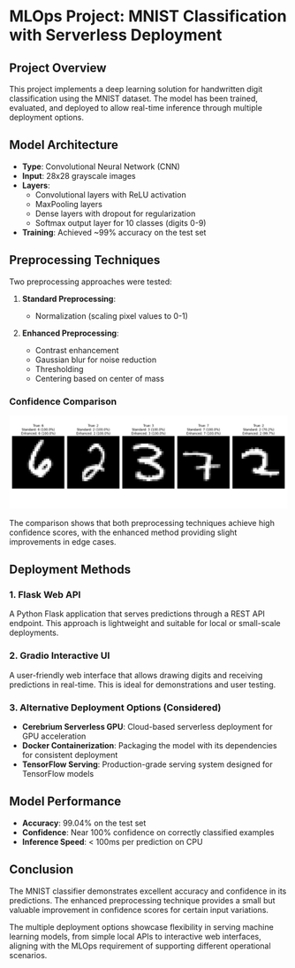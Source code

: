 # MLOps Project: MNIST Classification with Serverless Deployment

## Project Overview
This project implements a deep learning solution for handwritten digit classification using the MNIST dataset. The model has been trained, evaluated, and deployed to allow real-time inference through multiple deployment options.

## Model Architecture
- **Type**: Convolutional Neural Network (CNN)
- **Input**: 28x28 grayscale images
- **Layers**:
  - Convolutional layers with ReLU activation
  - MaxPooling layers
  - Dense layers with dropout for regularization
  - Softmax output layer for 10 classes (digits 0-9)
- **Training**: Achieved ~99% accuracy on the test set

## Preprocessing Techniques

Two preprocessing approaches were tested:

1. **Standard Preprocessing**:
   - Normalization (scaling pixel values to 0-1)

2. **Enhanced Preprocessing**:
   - Contrast enhancement
   - Gaussian blur for noise reduction
   - Thresholding
   - Centering based on center of mass

### Confidence Comparison
![Confidence Comparison](confidence_comparison.png)

The comparison shows that both preprocessing techniques achieve high confidence scores, with the enhanced method providing slight improvements in edge cases.

## Deployment Methods

### 1. Flask Web API
A Python Flask application that serves predictions through a REST API endpoint. This approach is lightweight and suitable for local or small-scale deployments.

### 2. Gradio Interactive UI
A user-friendly web interface that allows drawing digits and receiving predictions in real-time. This is ideal for demonstrations and user testing.

### 3. Alternative Deployment Options (Considered)
- **Cerebrium Serverless GPU**: Cloud-based serverless deployment for GPU acceleration
- **Docker Containerization**: Packaging the model with its dependencies for consistent deployment
- **TensorFlow Serving**: Production-grade serving system designed for TensorFlow models

## Model Performance
- **Accuracy**: 99.04% on the test set
- **Confidence**: Near 100% confidence on correctly classified examples
- **Inference Speed**: < 100ms per prediction on CPU

## Conclusion

The MNIST classifier demonstrates excellent accuracy and confidence in its predictions. The enhanced preprocessing technique provides a small but valuable improvement in confidence scores for certain input variations.

The multiple deployment options showcase flexibility in serving machine learning models, from simple local APIs to interactive web interfaces, aligning with the MLOps requirement of supporting different operational scenarios.
